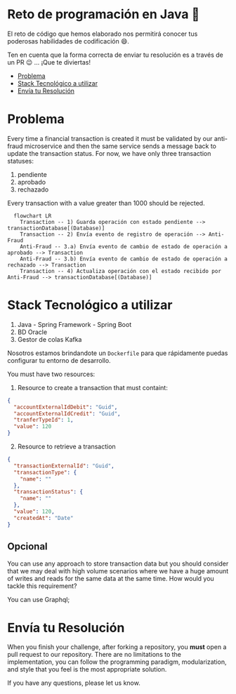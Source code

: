 # Reto de programación en Java :rocket:

El reto de código que hemos elaborado nos permitirá conocer tus poderosas habilidades de codificación :smile:. 

Ten en cuenta que la forma correcta de enviar tu resolución es a través de un PR :wink: ... ¡Que te diviertas!

- [Problema](#problem)
- [Stack Tecnológico a utilizar](#tech_stack)
- [Envía tu Resolución](#send_us_your_challenge)

# Problema

Every time a financial transaction is created it must be validated by our anti-fraud microservice and then the same service sends a message back to update the transaction status.
For now, we have only three transaction statuses:

<ol>
  <li>pendiente</li>
  <li>aprobado</li>
  <li>rechazado</li>  
</ol>

Every transaction with a value greater than 1000 should be rejected.

```mermaid
  flowchart LR
    Transaction -- 1) Guarda operación con estado pendiente --> transactionDatabase[(Database)]
    Transaction -- 2) Envía evento de registro de operación --> Anti-Fraud
    Anti-Fraud -- 3.a) Envía evento de cambio de estado de operación a aprobado --> Transaction
    Anti-Fraud -- 3.b) Envía evento de cambio de estado de operación a rechazado --> Transaction
    Transaction -- 4) Actualiza operación con el estado recibido por Anti-Fraud --> transactionDatabase[(Database)]
```

# Stack Tecnológico a utilizar

<ol>
  <li>Java - Spring Framework - Spring Boot</li>
  <li>BD Oracle</li>
  <li>Gestor de colas Kafka</li>    
</ol>

Nosotros estamos brindandote un `Dockerfile` para que rápidamente puedas configurar tu entorno de desarrollo.

You must have two resources:

1. Resource to create a transaction that must containt:

```json
{
  "accountExternalIdDebit": "Guid",
  "accountExternalIdCredit": "Guid",
  "tranferTypeId": 1,
  "value": 120
}
```

2. Resource to retrieve a transaction

```json
{
  "transactionExternalId": "Guid",
  "transactionType": {
    "name": ""
  },
  "transactionStatus": {
    "name": ""
  },
  "value": 120,
  "createdAt": "Date"
}
```

## Opcional

You can use any approach to store transaction data but you should consider that we may deal with high volume scenarios where we have a huge amount of writes and reads for the same data at the same time. How would you tackle this requirement?

You can use Graphql;

# Envía tu Resolución

When you finish your challenge, after forking a repository, you **must** open a pull request to our repository. There are no limitations to the implementation, you can follow the programming paradigm, modularization, and style that you feel is the most appropriate solution.

If you have any questions, please let us know.

